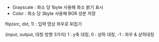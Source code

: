 * Grayscale : 화소 당 1byte 사용해 화소 밝기 표시
* Color : 화소 당 3byte 사용해 BGR 성분 저장
 
flip(src, dst, 1) : 입력 영상 좌우로 뒤집기 

(input, output, 대칭 방향 3가지)
1 : y축 대칭, 0 : 상하 대칭, -1 : 좌우 & 상하대칭
